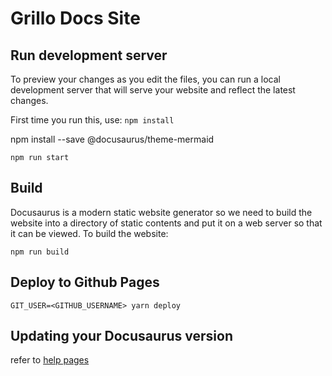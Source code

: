 
# Grillo Docs Site

## Run development server
To preview your changes as you edit the files, you can run a local development server that will serve your website and reflect the latest changes. 

First time you run this, use:
```npm install```

npm install --save @docusaurus/theme-mermaid
```
npm run start
```

## Build
Docusaurus is a modern static website generator so we need to build the website into a directory of static contents and put it on a web server so that it can be viewed. To build the website:
```
npm run build
```

## Deploy to Github Pages

```
GIT_USER=<GITHUB_USERNAME> yarn deploy
```

## Updating your Docusaurus version
refer to [help pages](https://docusaurus.io/docs/installation)


